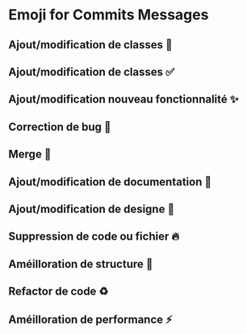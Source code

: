 # Emoji for Commits Messages

## Ajout/modification de classes :hammer:
## Ajout/modification de classes :white_check_mark:
## Ajout/modification nouveau fonctionnalité :sparkles:
## Correction de bug :bug:
## Merge :twisted_rightwards_arrows:
## Ajout/modification de documentation :memo:
## Ajout/modification de designe :lipstick:
## Suppression de code ou fichier :fire:
## Améilloration de structure :art:
## Refactor de code :recycle:
## Améilloration de performance :zap: